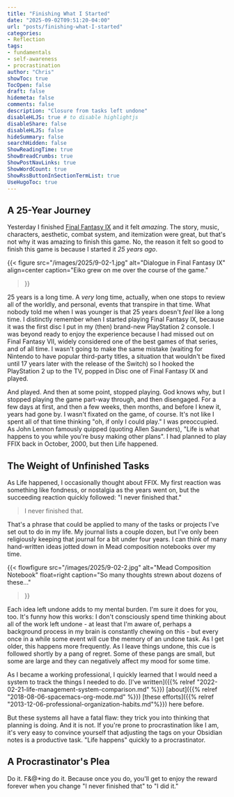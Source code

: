 ```yaml
---
title: "Finishing What I Started"
date: "2025-09-02T09:51:20-04:00"
url: "posts/finishing-what-I-started"
categories:
- Reflection
tags:
- fundamentals
- self-awareness
- procrastination
author: "Chris"
showToc: true
TocOpen: false
draft: false
hidemeta: false
comments: false
description: "Closure from tasks left undone"
disableHLJS: true # to disable highlightjs
disableShare: false
disableHLJS: false
hideSummary: false
searchHidden: false
ShowReadingTime: true
ShowBreadCrumbs: true
ShowPostNavLinks: true
ShowWordCount: true
ShowRssButtonInSectionTermList: true
UseHugoToc: true
---
```

## A 25-Year Journey

Yesterday I finished [Final Fantasy IX][wikiffix] and it felt *amazing*. The
story, music, characters, aesthetic, combat system, and itemization were great,
but that's not why it was amazing to finish this game. No, the reason it felt so
good to finish this game is because I started it *25 years ago*.

{{< figure
  src="/images/2025/9-02-1.jpg"
  alt="Dialogue in Final Fantasy IX"
  align=center
  caption="Eiko grew on me over the course of the game."
>}}

25 years is a long time. A *very* long time, actually, when one stops to review
all of the worldly, and personal, events that transpire in that time. What
nobody told me when I was younger is that 25 years doesn't *feel* like a long
time. I distinctly remember when I started playing Final Fantasy IX, because it
was the first disc I put in my (then) brand-new PlayStation 2 console. I was
beyond ready to enjoy the experience because I had missed out on Final Fantasy
VII, widely considered one of the best games of that series, and of all time. I
wasn't going to make the same mistake (waiting for Nintendo to have popular
third-party titles, a situation that wouldn't be fixed until 17 years later with
the release of the Switch) so I hooked the PlayStation 2 up to the TV, popped in
Disc one of Final Fantasy IX and played.

And played. And then at some point, stopped playing. God knows why, but I
stopped playing the game part-way through, and then disengaged. For a few days
at first, and then a few weeks, then months, and before I knew it, years had
gone by. I wasn't fixated on the game, of course. It's not like I spent all of
that time thinking "oh, if only I could play." I was preoccupied. As John Lennon
famously quipped (quoting Allen Saunders), "Life is what happens to you while
you're busy making other plans". I had planned to play FFIX back in October,
2000, but then Life happened.

## The Weight of Unfinished Tasks

As Life happened, I occasionally thought about FFIX. My first reaction was
something like fondness, or nostalgia as the years went on, but the succeeding
reaction quickly followed: "I never finished that."

> I never finished that.

That's a phrase that could be applied to many of the tasks or projects I've set
out to do in my life. My journal lists a couple dozen, but I've only been
religiously keeping that journal for a bit under four years. I can think of many
hand-written ideas jotted down in Mead composition notebooks over my time.

{{< flowfigure
  src="/images/2025/9-02-2.jpg"
  alt="Mead Composition Notebook"
  float=right
  caption="So many thoughts strewn about dozens of these..."
>}}

Each idea left undone adds to my mental burden. I'm sure it does for you, too.
It's funny how this works: I don't consciously spend time thinking about all of
the work left undone - at least that I'm aware of, perhaps a background process
in my brain is constantly chewing on this - but every once in a while some event
will cue the memory of an undone task. As I get older, this happens more
frequently. As I leave things undone, this cue is followed shortly by a pang of
regret. Some of these pangs are small, but some are large and they can
negatively affect my mood for some time.

As I became a working professional, I quickly learned that I would need a system
to track the things I needed to do. [I've written]({{% relref
"2022-02-21-life-management-system-comparison.md" %}}) [about]({{% relref
"2018-08-06-spacemacs-org-mode.md" %}}) [these efforts]({{% relref
"2013-12-06-professional-organization-habits.md"%}}) here before.

But these systems all have a fatal flaw: they trick you into thinking that
planning is doing. And it is not. If you're prone to procrastination like I am,
it's very easy to convince yourself that adjusting the tags on your Obsidian
notes is a productive task. "Life happens" quickly to a procrastinator.

## A Procrastinator's Plea

Do it. F&@*ing do it. Because once you do, you'll get to enjoy the reward
forever when you change "I never finished that" to "I did it."

[wikiffix]: https://en.wikipedia.org/wiki/Final_Fantasy_IX
